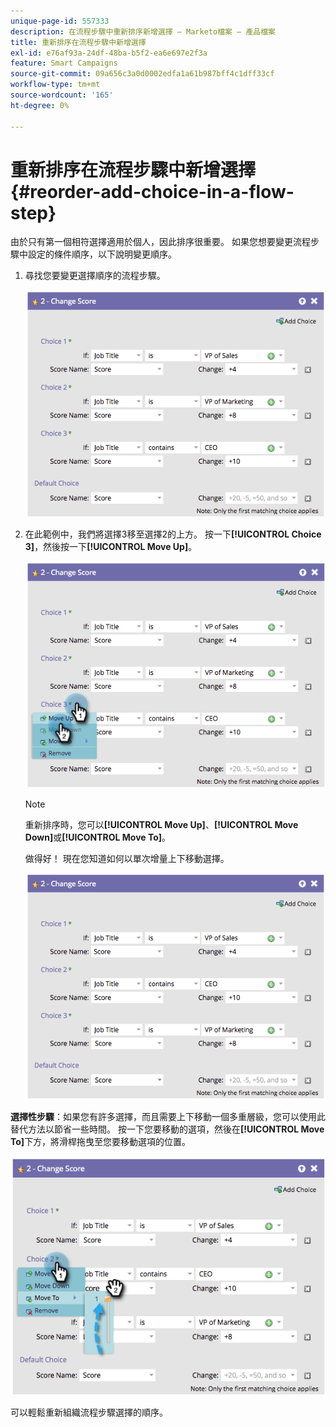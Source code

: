 ```yaml
---
unique-page-id: 557333
description: 在流程步驟中重新排序新增選擇 — Marketo檔案 — 產品檔案
title: 重新排序在流程步驟中新增選擇
exl-id: e76af93a-24df-48ba-b5f2-ea6e697e2f3a
feature: Smart Campaigns
source-git-commit: 09a656c3a0d0002edfa1a61b987bff4c1dff33cf
workflow-type: tm+mt
source-wordcount: '165'
ht-degree: 0%

---
```


# 重新排序在流程步驟中新增選擇 {#reorder-add-choice-in-a-flow-step}

由於只有第一個相符選擇適用於個人，因此排序很重要。 如果您想要變更流程步驟中設定的條件順序，以下說明變更順序。

1. 尋找您要變更選擇順序的流程步驟。

   ![](assets/reorder-add-choice-in-a-flow-step-1.png)

1. 在此範例中，我們將選擇3移至選擇2的上方。 按一下&#x200B;**[!UICONTROL Choice 3]**，然後按一下&#x200B;**[!UICONTROL Move Up]**。

   ![](assets/reorder-add-choice-in-a-flow-step-2.png)

   >[!NOTE]
   >
   >重新排序時，您可以&#x200B;**[!UICONTROL Move Up]**、**[!UICONTROL Move Down]**&#x200B;或&#x200B;**[!UICONTROL Move To]**。

   做得好！ 現在您知道如何以單次增量上下移動選擇。

   ![](assets/reorder-add-choice-in-a-flow-step-3.png)

**選擇性步驟**：如果您有許多選擇，而且需要上下移動一個多重層級，您可以使用此替代方法以節省一些時間。 按一下您要移動的選項，然後在&#x200B;**[!UICONTROL Move To]**&#x200B;下方，將滑桿拖曳至您要移動選項的位置。

![](assets/reorder-add-choice-in-a-flow-step-4.png)

可以輕鬆重新組織流程步驟選擇的順序。

